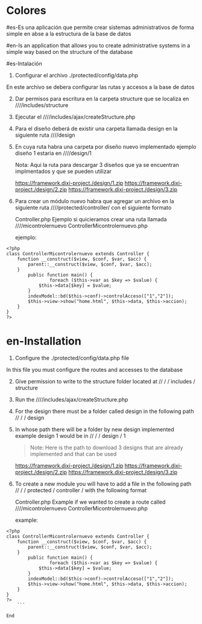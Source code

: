 # Colores

#es-Es una aplicación que permite crear sistemas administrativos de forma simple en abse a la estructura de la base de datos
 
#en-Is an application that allows you to create administrative systems in a simple way based on the structure of the database

#es-Intalación

1. Configurar el archivo ./protected/config/data.php

En este archivo se debera configurar las rutas y accesos a la base de datos

2. Dar permisos para escritura en la carpeta structure que se localiza en  //<domain>/<directory>/includes/structure

3. Ejecutar el //<domain>/<directory>/includes/ajax/createStructure.php

4. Para el diseño deberá de existir una carpeta llamada design en la siguiente ruta //<domain>/<directory>/design

5. En cuya ruta habra una carpeta por diseño nuevo implementado ejemplo diseño 1 estaria en //<domain>/<directory>/design/1

    Nota: Aqui la ruta para descargar 3 diseños que ya se encuentran implmentados y que se pueden utilizar 

    https://framework.dixi-project./design/1.zip
    https://framework.dixi-project./design/2.zip
    https://framework.dixi-project./design/3.zip

6. Para crear un módulo nuevo habra que agregar un archivo en la siguiente ruta //<domain>/<directory>/protected/controller/ con el siguiente formato 

    Controller<NombredelControler>.php 
    Ejemplo si quicieramos crear una ruta llamada 
    //<domain>/<directory>/micontrolernuevo
    ControllerMicontrolernuevo.php

    ejemplo:

```
<?php
class ControllerMicontrolernuevo extends Controller {
    function __construct($view, $conf, $var, $acc) {
        parent::__construct($view, $conf, $var, $acc);
    }
        public function main() {
                foreach ($this->var as $key => $value) {
            $this->data[$key] = $value;
        }
        indexModel::bd($this->conf)->controlAcceso(["1","2"]);
        $this->view->show("home.html", $this->data, $this->accion);
    }
}
?>
```

# en-Installation

1. Configure the ./protected/config/data.php file

In this file you must configure the routes and accesses to the database

2. Give permission to write to the structure folder located at // <domain> / <directory> / includes / structure

3. Run the //<domain>/<directory>/includes/ajax/createStructure.php

4. For the design there must be a folder called design in the following path // <domain> / <directory> / design

5. In whose path there will be a folder by new design implemented example design 1 would be in // <domain> / <directory> / design / 1

    > Note: Here is the path to download 3 designs that are already implemented and that can be used

    https://framework.dixi-project./design/1.zip
    https://framework.dixi-project./design/2.zip
    https://framework.dixi-project./design/3.zip

6. To create a new module you will have to add a file in the following path // <domain> / <directory> / protected / controller / with the following format

    Controller<NombredelControler>.php 
    Example if we wanted to create a route called
    //<domain>/<directory>/micontrolernuevo
    ControllerMicontrolernuevo.php

    example:

```
<?php
class ControllerMicontrolernuevo extends Controller {
    function __construct($view, $conf, $var, $acc) {
        parent::__construct($view, $conf, $var, $acc);
    }
        public function main() {
                foreach ($this->var as $key => $value) {
            $this->data[$key] = $value;
        }
        indexModel::bd($this->conf)->controlAcceso(["1","2"]);
        $this->view->show("home.html", $this->data, $this->accion);
    }
}
?>
    ```

End